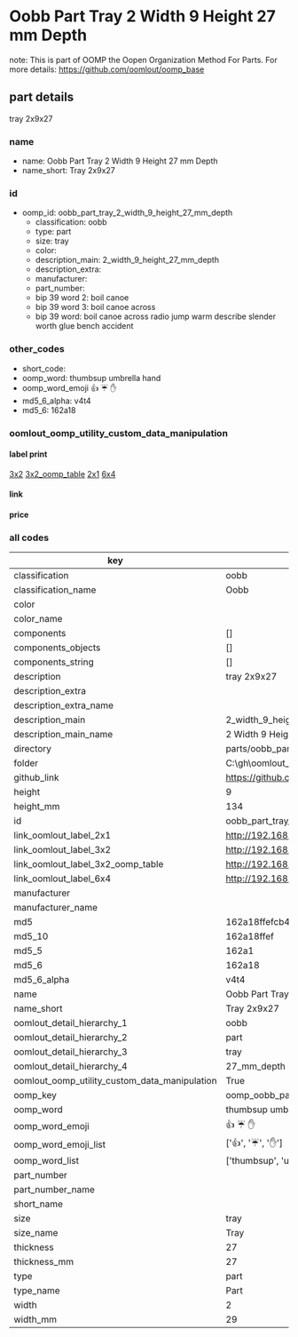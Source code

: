 # Oobb Part Tray 2 Width 9 Height 27 mm Depth  

note: This is part of OOMP the Oopen Organization Method For Parts. For more details: https://github.com/oomlout/oomp_base

##  part details
  



tray 2x9x27



### name
* name: Oobb Part Tray 2 Width 9 Height 27 mm Depth
* name_short: Tray 2x9x27 
### id
* oomp_id: oobb_part_tray_2_width_9_height_27_mm_depth
  * classification: oobb
  * type: part
  * size: tray
  * color: 
  * description_main: 2_width_9_height_27_mm_depth
  * description_extra: 
  * manufacturer: 
  * part_number: 
  * bip 39 word 2: boil canoe
  * bip 39 word 3: boil canoe across
  * bip 39 word: boil canoe across radio jump warm describe slender worth glue bench accident

### other_codes
* short_code: 
* oomp_word: thumbsup umbrella hand
* oomp_word_emoji :thumbsup: :umbrella: :hand:
* md5_6_alpha: v4t4
* md5_6: 162a18






### oomlout_oomp_utility_custom_data_manipulation
#### label print
[3x2](http://192.168.1.245:1112/?label=oomp%20v4t4)
[3x2_oomp_table](http://192.168.1.108:1112/?label=oomp%20v4t4)
[2x1](http://192.168.1.242:1112/?label=oomp%20v4t4)
[6x4](http://192.168.1.55:1112/?label=oomp%20v4t4)    

#### link

                              

#### price







### all codes 
| key | value |  
| --- | --- |  
| classification | oobb |  
| classification_name | Oobb |  
| color |  |  
| color_name |  |  
| components | [] |  
| components_objects | [] |  
| components_string | [] |  
| description | tray 2x9x27 |  
| description_extra |  |  
| description_extra_name |  |  
| description_main | 2_width_9_height_27_mm_depth |  
| description_main_name | 2 Width 9 Height 27 mm Depth |  
| directory | parts/oobb_part_tray_2_width_9_height_27_mm_depth |  
| folder | C:\gh\oomlout_oobb_version_4_generated_parts\things\oobb_part_tray_2_width_9_height_27_mm_depth |  
| github_link | https://github.com/oomlout/oomlout_oomp_part_src/tree/main/parts/oobb_part_tray_2_width_9_height_27_mm_depth |  
| height | 9 |  
| height_mm | 134 |  
| id | oobb_part_tray_2_width_9_height_27_mm_depth |  
| link_oomlout_label_2x1 | http://192.168.1.242:1112/?label=oomp%20v4t4 |  
| link_oomlout_label_3x2 | http://192.168.1.245:1112/?label=oomp%20v4t4 |  
| link_oomlout_label_3x2_oomp_table | http://192.168.1.108:1112/?label=oomp%20v4t4 |  
| link_oomlout_label_6x4 | http://192.168.1.55:1112/?label=oomp%20v4t4 |  
| manufacturer |  |  
| manufacturer_name |  |  
| md5 | 162a18ffefcb4773dcbc7b0c048860c8 |  
| md5_10 | 162a18ffef |  
| md5_5 | 162a1 |  
| md5_6 | 162a18 |  
| md5_6_alpha | v4t4 |  
| name | Oobb Part Tray 2 Width 9 Height 27 mm Depth |  
| name_short | Tray 2x9x27  |  
| oomlout_detail_hierarchy_1 | oobb |  
| oomlout_detail_hierarchy_2 | part |  
| oomlout_detail_hierarchy_3 | tray |  
| oomlout_detail_hierarchy_4 | 27_mm_depth |  
| oomlout_oomp_utility_custom_data_manipulation | True |  
| oomp_key | oomp_oobb_part_tray_2_width_9_height_27_mm_depth |  
| oomp_word | thumbsup umbrella hand |  
| oomp_word_emoji | :thumbsup: :umbrella: :hand: |  
| oomp_word_emoji_list | [':thumbsup:', ':umbrella:', ':hand:'] |  
| oomp_word_list | ['thumbsup', 'umbrella', 'hand'] |  
| part_number |  |  
| part_number_name |  |  
| short_name |  |  
| size | tray |  
| size_name | Tray |  
| thickness | 27 |  
| thickness_mm | 27 |  
| type | part |  
| type_name | Part |  
| width | 2 |  
| width_mm | 29 |  
